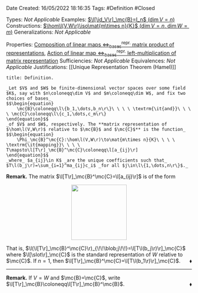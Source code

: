 <br />
<br />

Date Created: 16/05/2022 18:16:35
Tags: #Definition #Closed

Types: _Not Applicable_
Examples: [$\l[\id_V\r]_\mc{B}=I_n$ ($\dim V=n$)](Identity%20function%20on%20a%20vector%20space%20is%20represented%20by%20the%20identity%20matrix.md)
Constructions: [$\hom\l(V,W\r)\iso\mat{m\times n}{K}$ ($\dim V=n$, $\dim W=m$)](Linear%20isomorphism%20between%20linear%20maps%20and%20matrices.md)
Generalizations: _Not Applicable_

Properties: [Composition of linear maps $\Leftrightarrow^\textrm{repr.}_\textrm{bases}$ matrix product of representations](Composition%20of%20linear%20maps%20repr%20under%20basis%20matrix%20product%20of%20representations.md), [Action of linear map $\Leftrightarrow^\textrm{repr.}_\textrm{bases}$ left-multiplication of matrix representation](Action%20of%20linear%20map%20repr%20under%20basis%20left-multiplication%20of%20matrix%20representation.md)
Sufficiencies: _Not Applicable_
Equivalences: _Not Applicable_
Justifications: [[Unique Representation Theorem (Hamel)]]

``` ad-Definition
title: Definition.

_Let $V$ and $W$ be finite-dimensional vector spaces over some field $K$, say with $n\coloneqq\dim V$ and $m\coloneqq\dim W$, and fix two choices of bases_
$$\begin{equation}
    \mc{B}\coloneqq\l\{b_1,\dots,b_n\r\}\ \ \ \ \textrm{\it{and}}\ \ \ \ \mc{C}\coloneqq\l\{c_1,\dots,c_m\r\}
\end{equation}$$
_of $V$ and $W$, respectively. The **matrix representation of $\hom\l(V,W\r)$ relative to $\mc{B}$ and $\mc{C}$** is the function_
$$\begin{equation}
    \Phi_\mc{B}^\mc{C}:\hom\l(V,W\r)\to\mat{m\times n}{K}\ \ \ \ \textrm{\it{mapping}}\ \ \ \ T\mapsto\l[T\r]_\mc{B}^\mc{C}\coloneqq\l[a_{ij}\r]
\end{equation}$$
_where_ $a_{ij}\in K$ _are the unique coefficients such that_ $T\l(b_j\r)=\sum_{i=1}^ma_{ij}c_i$ _for all $j\in\l\{1,\dots,n\r\}$._

```

**Remark.** The matrix $\l[T\r]_\mc{B}^\mc{C}=\l[a_{ij}\r]$ is of the form

<center><img src="https://raw.githubusercontent.com/zhaoshenzhai/MathWiki/master/Images/2022-05-16_183714/image.svg", width=150></center>

That is, $\l(\l[T\r]_\mc{B}^\mc{C}\r)_{\!\!\blob;j\!\!}=\l[T\l(b_j\r)\r]_\mc{C}$ where $\l[\slot\r]_\mc{C}$ is the standard representation of $W$ relative to $\mc{C}$. If $n=1$, then $\l[T\r]_\mc{B}^\mc{C}=\l[T\l(b_1\r)\r]_\mc{C}$.<span style="float:right;">$\blacklozenge$</span>

---

**Remark.** If $V=W$ and $\mc{B}=\mc{C}$, write $\l[T\r]_\mc{B}\coloneqq\l[T\r]_\mc{B}^\mc{B}$.<span style="float:right;">$\blacklozenge$</span>

